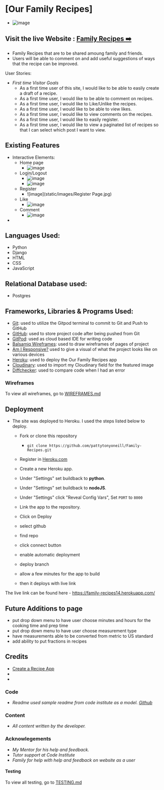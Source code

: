 # [Our Family Recipes]
- ![image](static/images/DifferentDevices.jpg)
## Visit the live Website : **[Family Recipes :arrow_right:](https://family-recipes14.herokuapp.com/)**
- Family Recipes that are to be shared amoung family and friends.
- Users will be able to comment on and add useful suggestions of ways that the recipe can be improved.

User Stories:
- _First time Visitor Goals_
  - As a first time user of this site, I would like to be able to easily create a draft of a recipe.
  - As a first time user, I would like to be able to comment on recipes.
  - As a first time user, I would like to Like/Unlike the recipes.
  - As a first time user, I would like to be able to view likes.
  - As a first time user, I would like to view comments on the recipes.
  - As a first time user, I would like to easily register.
  - As a first time user, I would like to view a paginated list of recipes so that I can select which post I want to view.

## Existing Features
- Interactive Elements:
  - Home page
    - ![image](static/images/HomePage.jpg)
  - Login/Logout
    - ![image](static/images/LoginPage.jpg)
    - ![image](static/images/LogOut.jpg)
  - Register
    - ![image](static/images/Register Page.jpg)
  - Like
    - ![image](static/images/LikeComment.jpg)
  - Comment
    - ![image](static/images/LikeComment.jpg)
-

## Languages Used:

- Python
- Django
- HTML
- CSS
- JavaScript

## Relational Database used:

- Postgres

## Frameworks, Libraries & Programs Used:

- [Git](https://git-scm.com): used to utilize the Gitpod terminal to commit to Git and Push to GitHub
- [GitHub](https://github.com/): used to store project code after being pushed from Git
- [GitPod](https://gitpod.io/): used as cloud based IDE for writing code
- [Balsamiq Wireframes](https://balsamiq.com/):  used to draw wireframes of pages of project
- [Am I Responsive?](http://ami.responsivedesign.is/) used to give a visual of what the project looks like on various devices
- [Heroku](https://heroku.com): used to deploy the Our Family Recipes app
- [Cloudinary](https://cloudinary.com/): used to import my Cloudinary field for the featured image
- [Diffchecker](https://www.diffchecker.com/): used to compare code when I had an error

### Wireframes
To view all wireframes, go to [WIREFRAMES.md](WIREFRAMES.md)

## Deployment

- The site was deployed to Heroku. I used the steps listed below to deploy. 
  -  Fork or clone this repository
      -  `git clone https://github.com/pattytonyoneill/Family-Recipes.git`
  -  Register in [Heroku.com](https://www.heroku.com)
  
  -  Create a new Heroku app. 
  -  Under "Settings" set buildback to **python**.
  -  Under "Settings" set buildback to **nodeJS**.
  -  Under "Settings" click "Reveal Config Vars", Set `PORT` to `8000`
  -  Link the app to the repository.
  -  Click on Deploy
    -  select github
    -  find repo
    -  click connect button
    -  enable automatic deployment
    -  deploy branch
    -  allow a few minutes for the app to build
    -  then it deploys with live link

The live link can be found here - https://family-recipes14.herokuapp.com/

## Future Additions to page
- put drop down menu to have user choose minutes and hours for the cooking time and prep time
- put drop down menu to have user choose measurement type
- have measurements able to be converted from metric to US standard
- add ability to put fractions in recipes

## Credits
-  [Create a Recipe App](https://engineertodeveloper.com/getting-started-with-django-forms-create-a-recipe-app/)
-  []()
-  []()

### Code
- _Readme used sample readme from code institute as a model. [Github](https://github.com/Code-Institute-Solutions/readme-template/blob/master/README.md)_

### Content
- _All content written by the developer._

### Acknowlegements
- _My Mentor for his help and feedback._
- _Tutor support at Code Institute_
- _Family for help with help and feedback on website as a user_

#### Testing

To view all testing, go to [TESTING.md](TESTING.md)